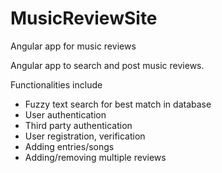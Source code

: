 # MusicReviewSite
Angular app for music reviews

Angular app to search and post music reviews.

Functionalities include
- Fuzzy text search for best match in database
- User authentication
- Third party authentication
- User registration, verification
- Adding entries/songs
- Adding/removing multiple reviews
